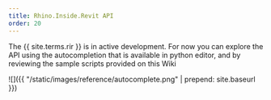 ```yaml
---
title: Rhino.Inside.Revit API
order: 20
---
```


The {{ site.terms.rir }} is in active development. For now you can explore the API using the autocompletion that is available in python editor, and by reviewing the sample scripts provided on this Wiki

![]({{ "/static/images/reference/autocomplete.png" | prepend: site.baseurl }})